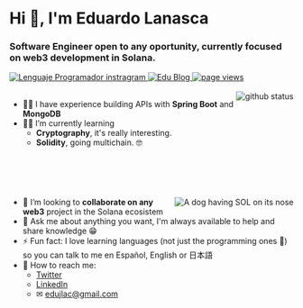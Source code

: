 <h1>Hi 👋, I'm Eduardo Lanasca</h1>

<h3>Software Engineer open to any oportunity, currently focused on web3 development in Solana.</h3>

<a href="https://www.instagram.com/lenguajeprogramador/">
	<img src="https://img.shields.io/badge/Lenguaje Programador-+30k-blueviolet?style=flat&logo=instagram" alt="Lenguaje Programador instragram"/>
</a>
<a href="https://edulanasca.hashnode.dev/">
  <img src="https://img.shields.io/badge/Blog-passing-success?style=flat&logo=hashnode" alt="Edu Blog"/>
</a>
<a href="https://github.com/edulanasca/edulanasca">
  <img src="https://komarev.com/ghpvc/?username=edulanasca" alt="page views"/>
</a>

<br>
<br>

<a href="https://github.com/anuraghazra/github-readme-stats">
  <img align="right" src="https://github-readme-stats.vercel.app/api?username=edulanasca&count_private=true" alt="github status"/>
</a>

- 👨‍💻 I have experience building APIs with **Spring Boot** and **MongoDB**
- 👨‍🔬 I’m currently learning 
	- **Cryptography**, it's really interesting.
	- **Solidity**, going multichain. 🤓
<br>
<br>
<h1></h1>

<img align="right" alt="A dog having SOL on its nose" src="https://media.giphy.com/media/ejzh6gqG1FYj5Zy1dU/giphy-downsized.gif" />

- 👯 I’m looking to **collaborate on any web3** project in the Solana ecosistem
- 💬 Ask me about anything you want, I'm always available to help and share knowledge 😁
- ⚡ Fun fact: I love learning languages (not just the programming ones 🤭) so you can talk to me en Español, English or 日本語
- 📡 How to reach me:
	- [Twitter](https://twitter.com/edjlac)
	- [LinkedIn](https://www.linkedin.com/in/eduardolanasca/)
	- ✉ edujlac@gmail.com
